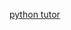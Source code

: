 [python tutor](http://www.pythontutor.com/visualize.html#code=def%20total%28t%29%20%3A%0A%20%20%20%20somme%20%3D%200%0A%20%20%20%20for%20i%20in%20range%28len%28t%29%29%3A%20%23%20i%20parcourt%20les%20indices%20du%20tableau%20t%0A%20%20%20%20%20%20%20%20somme%20%3D%20somme%20%2B%20t%5Bi%5D%0A%20%20%20%20return%20somme%0A%0A%0Aprint%28total%28%5B1,2,3,4%5D%29%29&cumulative=false&curInstr=15&heapPrimitives=nevernest&mode=display&origin=opt-frontend.js&py=3&rawInputLstJSON=%5B%5D&textReferences=false)
